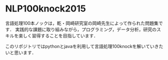 # NLP100knock2015

言語処理100本ノックは，乾・岡崎研究室の岡崎先生によって作られた問題集です．
実践的な課題に取り組みながら，プログラミング，データ分析，研究のスキルを楽しく習得することを目指しています．

このリポジトリではpythonとjavaを利用して言語処理100knockを解いていきたいと思います．